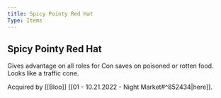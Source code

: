 ```yaml
---
title: Spicy Pointy Red Hat
Type: Items
---
```

## Spicy Pointy Red Hat

Gives advantage on all roles for Con saves on poisoned or rotten food. Looks like a traffic cone. 

Acquired by [[Bloo]] [[01 - 10.21.2022 - Night Market#^852434|here]]. 